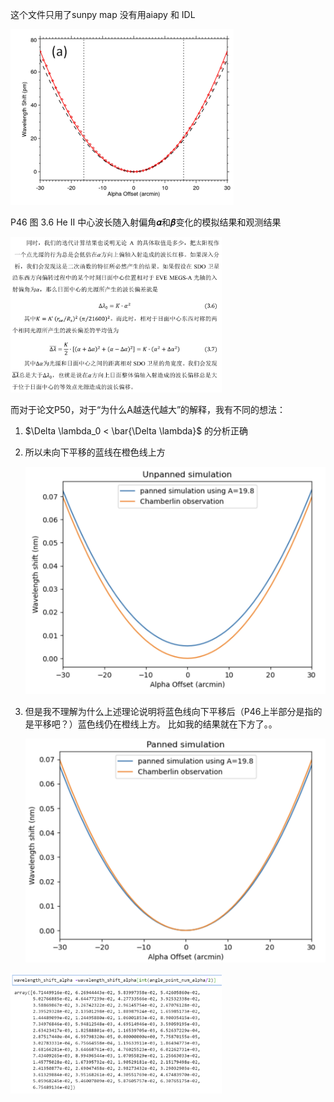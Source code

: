 这个文件只用了sunpy map 没有用aiapy 和 IDL

<img src="./visualization.assets/image-20230311153746936.png" alt="image-20230311153746936" style="zoom:50%;" />

P46 图 3.6 He II 中心波长随入射偏角𝜶和𝜷变化的模拟结果和观测结果





<img src="./visualization.assets/image-20230311155201746.png" alt="image-20230311155201746" style="zoom:33%;" />

而对于论文P50，对于“为什么A越迭代越大”的解释，我有不同的想法：

1. $\Delta \lambda_0 < \bar{\Delta \lambda}$ 的分析正确

2. 所以未向下平移的蓝线在橙色线上方

   <img src="./visualization.assets/image-20230312154237323.png" alt="image-20230312154237323" style="zoom:50%;" />

3. 但是我不理解为什么上述理论说明将蓝色线向下平移后（P46上半部分是指的是平移吧？）蓝色线仍在橙线上方。
   比如我的结果就在下方了。。

   <img src="./visualization.assets/image-20230312154314802.png" alt="image-20230312154314802" style="zoom:50%;" />



 

<img src="./visualization.assets/image-20230312154027491.png" alt="image-20230312154027491" style="zoom:33%;" />
